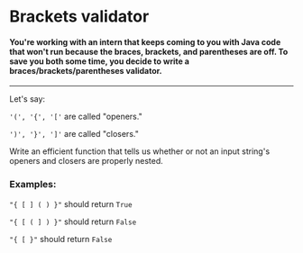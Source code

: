 # Brackets validator

#### You're working with an intern that keeps coming to you with Java code that won't run because the braces, brackets, and parentheses are off. To save you both some time, you decide to write a braces/brackets/parentheses validator.

<hr>

Let's say:

`'(', '{', '['` are called "openers."

`')', '}', ']'` are called "closers."

Write an efficient function that tells us whether or not an input string's openers and closers are properly nested.

### Examples:

`"{ [ ] ( ) }"` should return `True`

`"{ [ ( ] ) }"` should return `False`

`"{ [ }"` should return `False`
